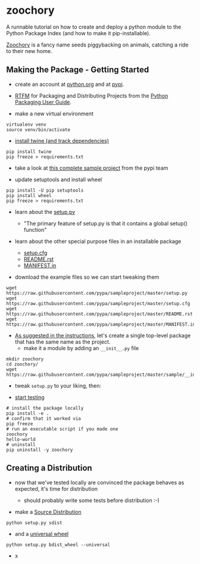 zoochory
========

A runnable tutorial on how to create and deploy a python module to the Python Package Index (and how to make it pip-installable).

[Zoochory](https://en.wikipedia.org/wiki/Seed_dispersal#By_animals) is a fancy name seeds piggybacking on animals, catching a ride to their new home.


Making the Package - Getting Started
------------------------------------

* create an account at [python.org](https://www.python.org/) and at [pypi](https://pypi.python.org/pypi).

* [RTFM](https://packaging.python.org/en/latest/distributing/#packaging-and-distributing-projects) for Packaging and Distributing Projects from the [Python Packaging User Guide](https://packaging.python.org/en/latest/).

* make a new virtual environment

```
virtualenv venv
source venv/bin/activate
```

* [install twine (and track dependencies)](https://packaging.python.org/en/latest/distributing/#requirements-for-packaging-and-distributing)

```
pip install twine
pip freeze > requirements.txt
```

* take a look at [this complete sample project](https://github.com/pypa/sampleproject) from the pypi team

* update setuptools and install wheel

```
pip install -U pip setuptools
pip install wheel
pip freeze > requirements.txt
```

* learn about the [setup.py](https://packaging.python.org/en/latest/distributing/#setup-py)
   * "The primary feature of setup.py is that it contains a global setup() function"

* learn about the other special purpose files in an installable package
  * [setup.cfg](https://packaging.python.org/en/latest/distributing/#setup-cfg)
  * [README.rst](https://packaging.python.org/en/latest/distributing/#readme-rst)
  * [MANIFEST.in](https://packaging.python.org/en/latest/distributing/#manifest-in)

* download the example files so we can start tweaking them

```
wget https://raw.githubusercontent.com/pypa/sampleproject/master/setup.py
wget https://raw.githubusercontent.com/pypa/sampleproject/master/setup.cfg
wget https://raw.githubusercontent.com/pypa/sampleproject/master/README.rst
wget https://raw.githubusercontent.com/pypa/sampleproject/master/MANIFEST.in
```

* [As suggested in the instructions](https://packaging.python.org/en/latest/distributing/#your-package), let's create a single top-level package that has the same name as the project.
  * make it a module by adding an `__init__.py` file

```
mkdir zoochory
cd zoochory/
wget https://raw.githubusercontent.com/pypa/sampleproject/master/sample/__init__.py
```

* tweak `setup.py` to your liking, then:

* [start testing](https://packaging.python.org/en/latest/distributing/#working-in-development-mode)

```
# install the package locally
pip install -e .
# confirm that it worked via
pip freeze
# run an executable script if you made one
zoochory
hello-world
# uninstall
pip uninstall -y zoochory
```


Creating a Distribution
-----------------------

* now that we've tested locally are convinced the package behaves as expected, it's time for distribution
  * should probably write some tests before distribution :-)

* make a [Source Distribution](https://packaging.python.org/en/latest/distributing/#source-distributions)

```
python setup.py sdist
```

* and a [universal wheel](https://packaging.python.org/en/latest/distributing/#universal-wheels)

```
python setup.py bdist_wheel --universal
```

* x




